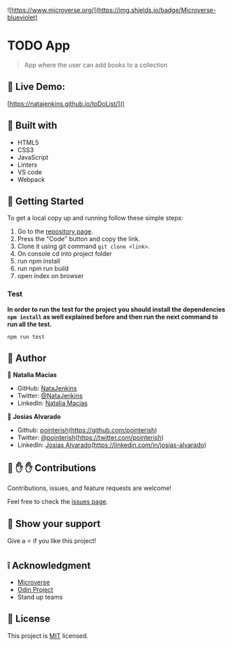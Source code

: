 ![https://www.microverse.org/](https://img.shields.io/badge/Microverse-blueviolet)

# TODO App

> App where the user can add books to a collection

## :red_circle: Live Demo:

[https://natajenkins.github.io/toDoList/]()

## :hammer: Built with

- HTML5
- CSS3
- JavaScript
- Linters
- VS code
- Webpack

## :construction_worker: Getting Started

To get a local copy up and running follow these simple steps:

1. Go to the [repository page](https://github.com/NataJenkis/ToDoList).
2. Press the "Code" button and copy the link.
3. Clone it using git command `git clone <link>`.
4. On console cd into project folder
5. run npm install
6. run npm run build
7. open index on browser

### Test

**In order to run the test for the project you should install the dependencies `npm install` as well explained before and then run the next command to run all the test.**

`npm run test`

## :bust_in_silhouette: Author

👤 **Natalia Macias**

- GitHub: [NataJenkins](https://github.com/NataJenkins)
- Twitter: [@NataJenkins](https://twitter.com/NataJenkins)
- LinkedIn: [Natalia Macias](https://www.linkedin.com/in/natalia-macias96/)

👤 **Josias Alvarado**

- Github: [pointerish]()(https://github.com/pointerish)
- Twitter: [@pointerish]()(https://twitter.com/pointerish)
- LinkedIn: [Josias Alvarado]()(https://linkedin.com/in/josias-alvarado)

## 🤝 :raised_hand: :raised_hand: Contributions

Contributions, issues, and feature requests are welcome!

Feel free to check the [issues page](https://github.com/NataJenkins/toDoList/issues).

## :muscle: Show your support

Give a ⭐️ if you like this project!

## :grey_exclamation: Acknowledgment

- [Microverse](https://www.microverse.org/)
- [Odin Project](https://www.theodinproject.com/)
- Stand up teams

## 📝 License

This project is [MIT](LICENSE) licensed.
